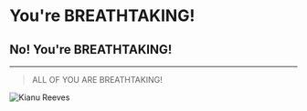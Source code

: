 # You're BREATHTAKING!


## No! You're BREATHTAKING! 

---
>ALL OF YOU ARE BREATHTAKING!


![Kianu Reeves](https://sun9-18.userapi.com/impf/c854528/v854528854/de275/j4aZ6Y3rKco.jpg?size=807x807&quality=96&sign=bfa0c66e3a572b39ec22d6d8fd01326c&type=album)
